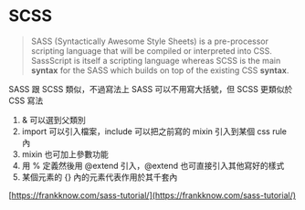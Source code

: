 # SCSS

> SASS \(Syntactically Awesome Style Sheets\) is a pre-processor scripting language that will be compiled or interpreted into CSS. SassScript is itself a scripting language whereas SCSS is the main **syntax** for the SASS which builds on top of the existing CSS **syntax**.

SASS 跟 SCSS 類似，不過寫法上 SASS 可以不用寫大括號，但 SCSS 更類似於 CSS 寫法

1. & 可以選到父類別
2. import 可以引入檔案，include 可以把之前寫的 mixin 引入到某個 css rule 內
3. mixin 也可加上參數功能
4. 用 % 定義然後用 @extend 引入，@extend 也可直接引入其他寫好的樣式
5. 某個元素的 {} 內的元素代表作用於其千套內 

[https://frankknow.com/sass-tutorial/](https://frankknow.com/sass-tutorial/)

